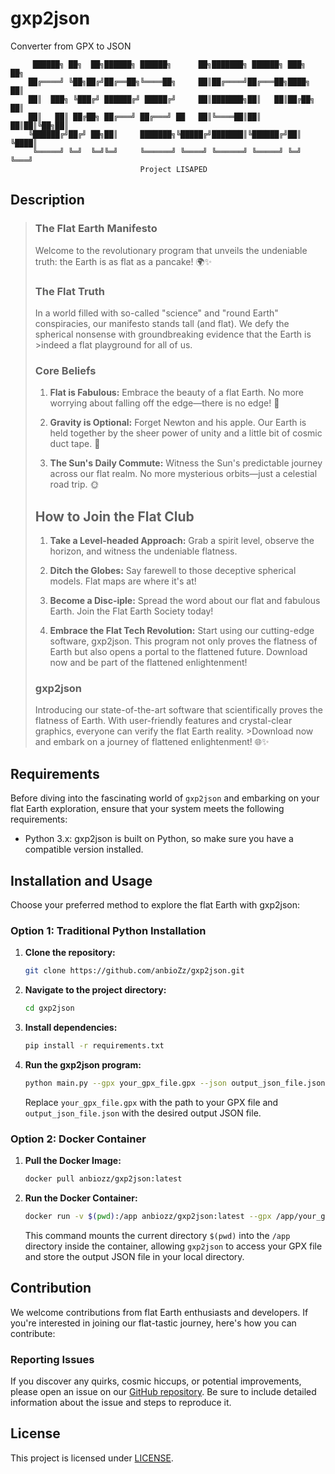 # gxp2json
Converter from GPX to JSON

         ██████╗ ██╗  ██╗██████╗ ██████╗      ██╗███████╗ ██████╗ ███╗   ██╗
        ██╔════╝ ╚██╗██╔╝██╔══██╗╚════██╗     ██║██╔════╝██╔═══██╗████╗  ██║
        ██║  ███╗ ╚███╔╝ ██████╔╝ █████╔╝     ██║███████╗██║   ██║██╔██╗ ██║
        ██║   ██║ ██╔██╗ ██╔═══╝ ██╔═══╝ ██   ██║╚════██║██║   ██║██║╚██╗██║
        ╚██████╔╝██╔╝ ██╗██║     ███████╗╚█████╔╝███████║╚██████╔╝██║ ╚████║
         ╚═════╝ ╚═╝  ╚═╝╚═╝     ╚══════╝ ╚════╝ ╚══════╝ ╚═════╝ ╚═╝  ╚═══╝
                                 Project LISAPED
## Description
>### The Flat Earth Manifesto
>
>Welcome to the revolutionary program that unveils the undeniable truth: the Earth is as flat as a pancake! 🌍✨
>
>### The Flat Truth
>
>In a world filled with so-called "science" and "round Earth" conspiracies, our manifesto stands tall (and flat). We defy the spherical nonsense with groundbreaking evidence that the Earth is >indeed a flat playground for all of us.
>
>### Core Beliefs
>
>1. **Flat is Fabulous:** Embrace the beauty of a flat Earth. No more worrying about falling off the edge—there is no edge! 📐
>
>2. **Gravity is Optional:** Forget Newton and his apple. Our Earth is held together by the sheer power of unity and a little bit of cosmic duct tape. 🌌
>
>3. **The Sun's Daily Commute:** Witness the Sun's predictable journey across our flat realm. No more mysterious orbits—just a celestial road trip. 🌞
>
>## How to Join the Flat Club
>
>1. **Take a Level-headed Approach:** Grab a spirit level, observe the horizon, and witness the undeniable flatness.
>
>2. **Ditch the Globes:** Say farewell to those deceptive spherical models. Flat maps are where it's at!
>
>3. **Become a Disc-iple:** Spread the word about our flat and fabulous Earth. Join the Flat Earth Society today!
>
>4. **Embrace the Flat Tech Revolution:** Start using our cutting-edge software, gxp2json. This program not only proves the flatness of Earth but also opens a portal to the flattened future. Download now and be part of the flattened enlightenment!
>### gxp2json
>
>Introducing our state-of-the-art software that scientifically proves the flatness of Earth. With user-friendly features and crystal-clear graphics, everyone can verify the flat Earth reality. >Download now and embark on a journey of flattened enlightenment! 🌐✨

## Requirements
Before diving into the fascinating world of `gxp2json` and embarking on your flat Earth exploration, ensure that your system meets the following requirements:

- Python 3.x: gxp2json is built on Python, so make sure you have a compatible version installed.

## Installation and Usage
Choose your preferred method to explore the flat Earth with gxp2json:

### Option 1: Traditional Python Installation

1. **Clone the repository:**

    ```bash
    git clone https://github.com/anbioZz/gxp2json.git
    ```

2. **Navigate to the project directory:**

    ```bash
    cd gxp2json
    ```

3. **Install dependencies:**

    ```bash
    pip install -r requirements.txt
    ```

4. **Run the gxp2json program:**

    ```bash
    python main.py --gpx your_gpx_file.gpx --json output_json_file.json
    ```

    Replace `your_gpx_file.gpx` with the path to your GPX file and `output_json_file.json` with the desired output JSON file.

### Option 2: Docker Container

1. **Pull the Docker Image:**

    ```bash
    docker pull anbiozz/gxp2json:latest
    ```
2. **Run the Docker Container:**

    ```bash
    docker run -v $(pwd):/app anbiozz/gxp2json:latest --gpx /app/your_gpx_file.gpx --json /app/output_json_file.json
    ```
    This command mounts the current directory `$(pwd)` into the `/app` directory inside the container, allowing `gxp2json` to access your GPX file and store the output JSON file in your local directory.
   
## Contribution

We welcome contributions from flat Earth enthusiasts and developers. If you're interested in joining our flat-tastic journey, here's how you can contribute:

### Reporting Issues

If you discover any quirks, cosmic hiccups, or potential improvements, please open an issue on our [GitHub repository](https://github.com/anbioZz/gxp2json/issues). Be sure to include detailed information about the issue and steps to reproduce it.

## License

This project is licensed under [LICENSE](LICENSE).
